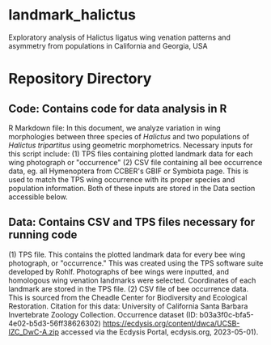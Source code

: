 # landmark_halictus
Exploratory analysis of Halictus ligatus wing venation patterns and asymmetry from populations in California and Georgia, USA




# Repository Directory
## Code: Contains code for data analysis in R
R Markdown file: In this document, we analyze variation in wing morphologies between three species of _Halictus_ and two populations of _Halictus tripartitus_ using geometric morphometrics. Necessary inputs for this script include:
(1) TPS files containing plotted landmark data for each wing photograph or "occurrence"
(2) CSV file containing all bee occurrence data, eg. all Hymenoptera from CCBER's GBIF or Symbiota page. This is used to match the TPS wing occurrence with its proper species and population information. Both of these inputs are stored in the Data section accessible below.

## Data: Contains CSV and TPS files necessary for running code
(1) TPS file. This contains the plotted landmark data for every bee wing photograph, or "occurrence." This was created using the TPS software suite developed by Rohlf. Photographs of bee wings were inputted, and homologous wing venation landmarks were selected. Coordinates of each landmark are stored in the TPS file.
(2) CSV file of bee occurrence data. This is sourced from the Cheadle Center for Biodiversity and Ecological Restoration. Citation for this data: 
University of California Santa Barbara Invertebrate Zoology Collection. Occurrence dataset (ID: b03a3f0c-bfa5-4e02-b5d3-56ff38626302) https://ecdysis.org/content/dwca/UCSB-IZC_DwC-A.zip accessed via the Ecdysis Portal, ecdysis.org, 2023-05-01).

